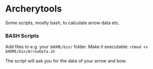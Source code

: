 # Archerytools
Some scripts, mostly bash, to calculate arrow data etc.

### BASH Scripts

Add files to e.g. your `$HOME/bin/` folder. Make it executable:
`chmod +x $HOME/bin/ArrowData.sh`

The script will ask you for the data of your arrow and bow.

